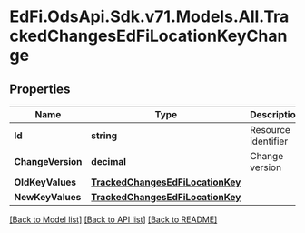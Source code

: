 # EdFi.OdsApi.Sdk.v71.Models.All.TrackedChangesEdFiLocationKeyChange

## Properties

Name | Type | Description | Notes
------------ | ------------- | ------------- | -------------
**Id** | **string** | Resource identifier | [optional] 
**ChangeVersion** | **decimal** | Change version | [optional] 
**OldKeyValues** | [**TrackedChangesEdFiLocationKey**](TrackedChangesEdFiLocationKey.md) |  | [optional] 
**NewKeyValues** | [**TrackedChangesEdFiLocationKey**](TrackedChangesEdFiLocationKey.md) |  | [optional] 

[[Back to Model list]](../README.md#documentation-for-models) [[Back to API list]](../README.md#documentation-for-api-endpoints) [[Back to README]](../README.md)

